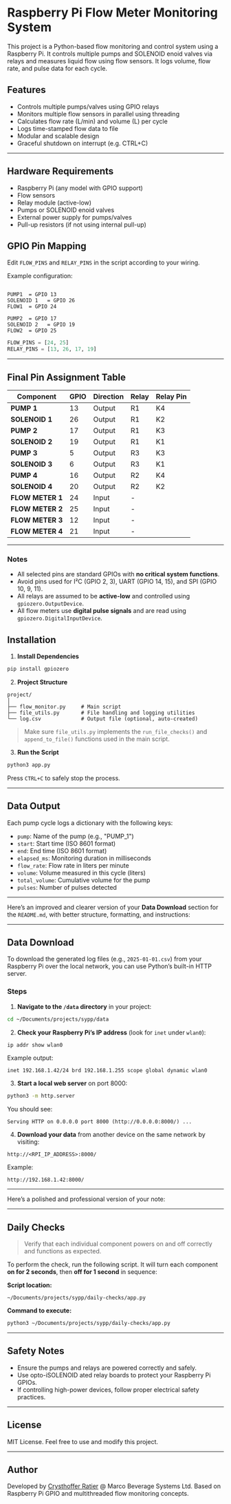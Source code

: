 # Raspberry Pi Flow Meter Monitoring System

This project is a Python-based flow monitoring and control system using a Raspberry Pi. It controls multiple pumps and SOLENOID enoid valves via relays and measures liquid flow using flow sensors. It logs volume, flow rate, and pulse data for each cycle.

## Features

- Controls multiple pumps/valves using GPIO relays
- Monitors multiple flow sensors in parallel using threading
- Calculates flow rate (L/min) and volume (L) per cycle
- Logs time-stamped flow data to file
- Modular and scalable design
- Graceful shutdown on interrupt (e.g. CTRL+C)

---

## Hardware Requirements

- Raspberry Pi (any model with GPIO support)
- Flow sensors
- Relay module (active-low)
- Pumps or SOLENOID enoid valves
- External power supply for pumps/valves
- Pull-up resistors (if not using internal pull-up)

## GPIO Pin Mapping

Edit `FLOW_PINS` and `RELAY_PINS` in the script according to your wiring.

Example configuration:
```

PUMP1  = GPIO 13
SOLENOID 1   = GPIO 26
FLOW1  = GPIO 24
````
````
PUMP2  = GPIO 17
SOLENOID 2   = GPIO 19
FLOW2  = GPIO 25

````

```python
FLOW_PINS = [24, 25]
RELAY_PINS = [13, 26, 17, 19]
````
---

## Final Pin Assignment Table

| Component | GPIO | Direction | Relay | Relay Pin                   |
| --------- | ---- | --------- | ----------------------------- | ----------------------------- |
| **PUMP 1** | 13   | Output    | R1 | K4     |
| **SOLENOID 1**  | 26   | Output    | R1 | K2 |
| **PUMP 2** | 17   | Output    | R1 | K3     |
| **SOLENOID 2**  | 19   | Output    | R1 | K1 |
| **PUMP 3** | 5    | Output    | R3 | K3        |
| **SOLENOID 3**  | 6    | Output   | R3  | K1    |
| **PUMP 4** | 16   | Output    | R2 | K4        |
| **SOLENOID 4**  | 20   | Output   | R2  | K2    |
| **FLOW METER 1** | 24   | Input     | -        |
| **FLOW METER 2** | 25   | Input     | - |
| **FLOW METER 3** | 12   | Input     | -           |
| **FLOW METER 4** | 21   | Input     | - |

---

### Notes

* All selected pins are standard GPIOs with **no critical system functions**.
* Avoid pins used for I²C (GPIO 2, 3), UART (GPIO 14, 15), and SPI (GPIO 10, 9, 11).
* All relays are assumed to be **active-low** and controlled using `gpiozero.OutputDevice`.
* All flow meters use **digital pulse signals** and are read using `gpiozero.DigitalInputDevice`.

## Installation

1. **Install Dependencies**

```bash
pip install gpiozero
```

2. **Project Structure**

```
project/
│
├── flow_monitor.py     # Main script
├── file_utils.py       # File handling and logging utilities
└── log.csv             # Output file (optional, auto-created)
```

> Make sure `file_utils.py` implements the `run_file_checks()` and `append_to_file()` functions used in the main script.

3. **Run the Script**

```bash
python3 app.py
```

Press `CTRL+C` to safely stop the process.

---

## Data Output

Each pump cycle logs a dictionary with the following keys:

* `pump`: Name of the pump (e.g., "PUMP\_1")
* `start`: Start time (ISO 8601 format)
* `end`: End time (ISO 8601 format)
* `elapsed_ms`: Monitoring duration in milliseconds
* `flow_rate`: Flow rate in liters per minute
* `volume`: Volume measured in this cycle (liters)
* `total_volume`: Cumulative volume for the pump
* `pulses`: Number of pulses detected

---

Here’s an improved and clearer version of your **Data Download** section for the `README.md`, with better structure, formatting, and instructions:

---

##  Data Download

To download the generated log files (e.g., `2025-01-01.csv`) from your Raspberry Pi over the local network, you can use Python’s built-in HTTP server.

### Steps

1. **Navigate to the `/data` directory** in your project:

```bash
cd ~/Documents/projects/sypp/data
```

2. **Check your Raspberry Pi’s IP address** (look for `inet` under `wlan0`):

```bash
ip addr show wlan0
```

Example output:

```
inet 192.168.1.42/24 brd 192.168.1.255 scope global dynamic wlan0
```

3. **Start a local web server** on port 8000:

```bash
python3 -m http.server
```

You should see:

```
Serving HTTP on 0.0.0.0 port 8000 (http://0.0.0.0:8000/) ...
```

4. **Download your data** from another device on the same network by visiting:

```
http://<RPI_IP_ADDRESS>:8000/
```

Example:

```
http://192.168.1.42:8000/
```
---

Here’s a polished and professional version of your note:

---

## Daily Checks

> Verify that each individual component powers on and off correctly and functions as expected.

To perform the check, run the following script. It will turn each component **on for 2 seconds**, then **off for 1 second** in sequence:

**Script location:**

```
~/Documents/projects/sypp/daily-checks/app.py
```

**Command to execute:**

```bash
python3 ~/Documents/projects/sypp/daily-checks/app.py
```

---

## Safety Notes

* Ensure the pumps and relays are powered correctly and safely.
* Use opto-iSOLENOID ated relay boards to protect your Raspberry Pi GPIOs.
* If controlling high-power devices, follow proper electrical safety practices.

---

## License

MIT License. Feel free to use and modify this project.

---

## Author

Developed by [Crysthoffer Ratier](https://github.com/crysthofferattier) @ Marco Beverage Systems Ltd.
Based on Raspberry Pi GPIO and multithreaded flow monitoring concepts.